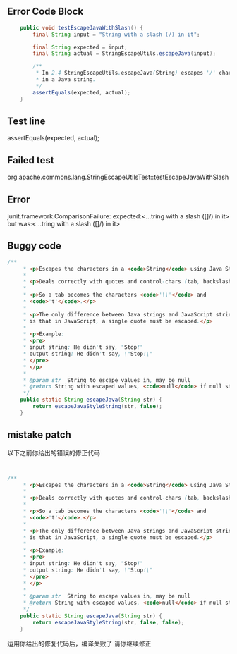

## Error Code Block
```java
    public void testEscapeJavaWithSlash() {
        final String input = "String with a slash (/) in it";

        final String expected = input;
        final String actual = StringEscapeUtils.escapeJava(input);

        /**
         * In 2.4 StringEscapeUtils.escapeJava(String) escapes '/' characters, which are not a valid character to escape
         * in a Java string.
         */
        assertEquals(expected, actual);
    }
```

## Test line
assertEquals(expected, actual);

## Failed test
org.apache.commons.lang.StringEscapeUtilsTest::testEscapeJavaWithSlash

## Error
junit.framework.ComparisonFailure: expected:<...tring with a slash ([]/) in it> but was:<...tring with a slash ([\]/) in it>

## Buggy code
```java
/**
     * <p>Escapes the characters in a <code>String</code> using Java String rules.</p>
     *
     * <p>Deals correctly with quotes and control-chars (tab, backslash, cr, ff, etc.) </p>
     *
     * <p>So a tab becomes the characters <code>'\\'</code> and
     * <code>'t'</code>.</p>
     *
     * <p>The only difference between Java strings and JavaScript strings
     * is that in JavaScript, a single quote must be escaped.</p>
     *
     * <p>Example:
     * <pre>
     * input string: He didn't say, "Stop!"
     * output string: He didn't say, \"Stop!\"
     * </pre>
     * </p>
     *
     * @param str  String to escape values in, may be null
     * @return String with escaped values, <code>null</code> if null string input
     */
    public static String escapeJava(String str) {
        return escapeJavaStyleString(str, false);
    }
```
## mistake patch
以下之前你给出的错误的修正代码
```java


/**
     * <p>Escapes the characters in a <code>String</code> using Java String rules.</p>
     *
     * <p>Deals correctly with quotes and control-chars (tab, backslash, cr, ff, etc.) </p>
     *
     * <p>So a tab becomes the characters <code>'\\'</code> and
     * <code>'t'</code>.</p>
     *
     * <p>The only difference between Java strings and JavaScript strings
     * is that in JavaScript, a single quote must be escaped.</p>
     *
     * <p>Example:
     * <pre>
     * input string: He didn't say, "Stop!"
     * output string: He didn't say, \"Stop!\"
     * </pre>
     * </p>
     *
     * @param str  String to escape values in, may be null
     * @return String with escaped values, <code>null</code> if null string input
     */
    public static String escapeJava(String str) {
        return escapeJavaStyleString(str, false, false);
    }

```
运用你给出的修复代码后，编译失败了
请你继续修正